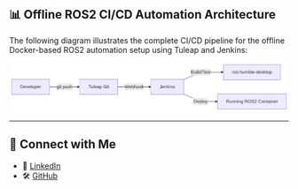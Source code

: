 ## 📊 Offline ROS2 CI/CD Automation Architecture

The following diagram illustrates the complete CI/CD pipeline for the offline Docker-based ROS2 automation setup using Tuleap and Jenkins:

![ROS2 CI/CD Workflow](./deepseek_mermaid_20250601_ef03d8.png)


-----

## 🔗 Connect with Me

- 💼 [LinkedIn](https://linkedin.com/in/maheshbabu-devops)
- 🛠️ [GitHub](https://github.com/MaheshBabu-DevOps)
